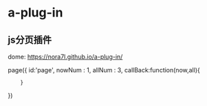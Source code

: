 # a-plug-in
## js分页插件
dome: https://nora7l.github.io/a-plug-in/
>
page({
		id:'page',
		nowNum : 1,
		allNum : 3,
		callBack:function(now,all){
	       
		}
})
